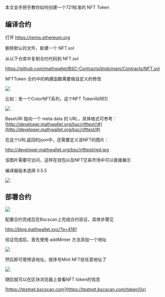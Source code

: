 本文会手把手教你如何创建一个721标准的 NFT Token

## 编译合约

打开 <https://remix.ethereum.org>

删除默认的文件，新建一个 NFT.sol

从以下仓库中复制合约代码到 NFT.sol

<https://github.com/mathwallet/BSC-Contracts/blob/main/Contracts/NFT.sol>

NFTToken 合约中的构建函数需要做自定义的修改

![](/nft_docs/images/A75F80920F150D40E6C638069B4DFAE2.png)

比如：发一个ColorNFT系列，这个NFT Token叫RED

![](/nft_docs/images/04842D63285FCCB78003DDA95686E6EE.png)

BaseURI 指向一个 meta data 的 URL，具体格式可参考：[http://developer.mathwallet.org/bsc/nfttest/\#](http://developer.mathwallet.org/bsc/nfttest/#)

在这个URL返回的json中，还需要定义该NFT的图片：

<http://developer.mathwallet.org/bsc/nfttest/red.jpg>

该图片需要可访问，这样在钱包以及NFT交易市场中可以直接展示

编译器版本选择 0.5.5

![](/nft_docs/images/8A163F13CDCBADCFFBE7B99B3617D8DC.png)

## 部署合约

![](/nft_docs/images/392931519305D956E16CCD5381956B70.png)

配置合约完成后在Bscscan上完成合约验证，具体步骤见

<http://blog.mathwallet.xyz/?p=4181>

验证完成后，首先使用 addMinter 方法添加一个地址

![](/nft_docs/images/F6D37AD2E1CA6814149B3A4AFC8BBED8.png)

然后即可使用该地址，按序号Mint NFT给任意地址了

![](/nft_docs/images/57DD4F3EA05508C11356BB2A4BD9EE8D.png)

随后就可以在区块浏览器上查看NFT token的信息

[https://testnet.bscscan.com](https://testnet.bscscan.com/token/0x)